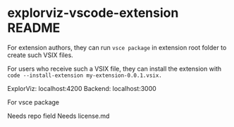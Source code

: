 # explorviz-vscode-extension README


For extension authors, they can run ``vsce package`` in extension root folder to create such VSIX files.

For users who receive such a VSIX file, they can install the extension with  
``code --install-extension my-extension-0.0.1.vsix.`` 


ExplorViz: localhost:4200
Backend: localhost:3000

For vsce package 

Needs repo field
Needs license.md